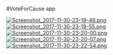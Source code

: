 #VoteForCause app

[![Screenshot_2017-11-30-23-19-48.png](https://s8.postimg.org/41ii4cb9x/Screenshot_2017-11-30-23-19-48.png)](https://postimg.org/image/vc3tc9e6p/)
[![Screenshot_2017-11-30-23-19-55.png](https://s8.postimg.org/fdv3mak0l/Screenshot_2017-11-30-23-19-55.png)](https://postimg.org/image/z8h58ez81/)
[![Screenshot_2017-11-30-23-20-00.png](https://s8.postimg.org/jo9rherj9/Screenshot_2017-11-30-23-20-00.png)](https://postimg.org/image/4fju3mxup/)
[![Screenshot_2017-11-30-23-20-07.png](https://s8.postimg.org/mv4b11z4l/Screenshot_2017-11-30-23-20-07.png)](https://postimg.org/image/hjpegcd1t/)
[![Screenshot_2017-11-30-23-22-54.png](https://s8.postimg.org/at8x6xkr9/Screenshot_2017-11-30-23-22-54.png)](https://postimg.org/image/4fju3ofv5/)

